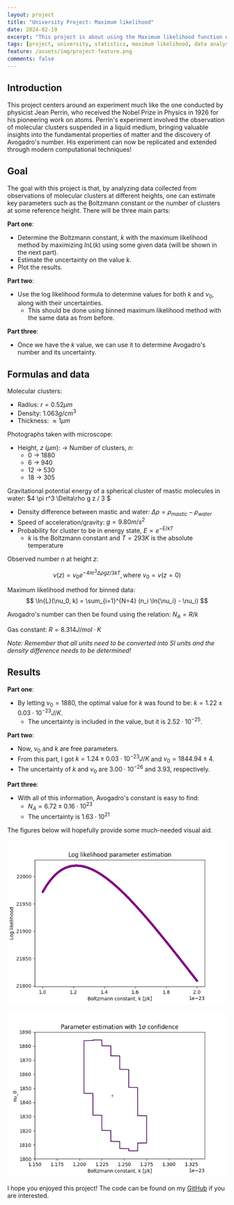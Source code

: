 ```yaml
---
layout: project
title: "University Project: Maximum likelihood"
date: 2024-02-19
excerpt: "This project is about using the Maximum likelihood function with binned data."
tags: [project, university, statistics, maximum likelihood, data analysis]
feature: /assets/img/project-feature.png
comments: false
---
```


## Introduction

This project centers around an experiment much like the one conducted by physicist Jean Perrin, who received the Nobel Prize in Physics in 1926 for his pioneering work on atoms. 
Perrin's experiment involved the observation of molecular clusters suspended in a liquid medium, bringing valuable insights into the fundamental properties of matter and the discovery of Avogadro's number. 
His experiment can now be replicated and extended through modern computational techniques!

## Goal

The goal with this project is that, by analyzing data collected from observations of molecular clusters at different heights, one can estimate key parameters such as the Boltzmann constant or the number of clusters at some reference height. 
There will be three main parts:

**Part one**:
- Determine the Boltzmann constant, $k$ with the maximum likelihood method by maximizing $ln L(k)$ using some given data (will be shown in the next part).
- Estimate the uncertainty on the value $k$.
- Plot the results.

**Part two**:
- Use the log likelihood formula to determine values for both $k$ and $\nu_0$, along with their uncertainties.
  - This should be done using binned maximum likelihood method with the same data as from before.

**Part three**:
- Once we have the $k$ value, we can use it to determine Avogadro's number and its uncertainty.

## Formulas and data

Molecular clusters: 
- Radius: $r = 0.52 \mu m$
- Density: $1.063 g/cm^3$
- Thickness: $\approx 1 \mu m$

Photographs taken with microscope:
- Height, $z$ ($\mu m$): $\rightarrow$ Number of clusters, $n$:
  - $0$ $\rightarrow$ $1880$
  - $6$ $\rightarrow$ $940$
  - $12$ $\rightarrow$ $530$
  - $18$ $\rightarrow$ $305$

Gravitational potential energy of a spherical cluster of mastic molecules in water: $4 \pi r^3 \Delta\rho g z / 3 $
- Density difference between mastic and water: $\Delta\rho = \rho_{mastic} − \rho_{water}$
- Speed of acceleration/gravity: $g = 9.80 m/s^2$
- Probability for cluster to be in energy state, $E \propto e^{-E/kT}$
  - $k$ is the Boltzmann constant and $T= 293 K$ is the absolute temperature

Observed number $n$ at height $z$: 

$$
\nu(z) = \nu_0 e^{-4 \pi r^3 \Delta \rho g z / 3 k T}, \text{where } \nu_0 = \nu (z=0)
$$


Maximum likelihood method for binned data: 
$$
\ln{L}(\nu_0, k) = \sum_{i=1}^{N=4} (n_i \ln{\nu_i} - \nu_i)
$$


Avogadro's number can then be found using the relation: $N_A = R/k$ 

Gas constant: $R = 8.314 J/mol·K$

_Note: Remember that all units need to be converted into SI units and the density difference needs to be determined!_

## Results

**Part one**:
- By letting $\nu_0 = 1880$, the optimal value for $k$ was found to be: $k = 1.22 \pm 0.03 \cdot 10^{-23} J/K$.
  - The uncertainty is included in the value, but it is $2.52 \cdot 10^{-25}$.

**Part two**:
- Now, $\nu_0$ and $k$ are free parameters.
- From this part, I got $k = 1.24 \pm 0.03 \cdot 10^{-23} J/K$ and $\nu_0 = 1844.94 \pm 4$.
- The uncertainty of $k$ and $\nu_0$ are $3.00 \cdot 10^{-26}$ and $3.93$, respectively.

**Part three**:
- With all of this information, Avogadro's constant is easy to find:
  - $N_A = 6.72 \pm 0.16 \cdot 10^{23}$
  - The uncertainty is $1.63 \cdot 10^{21}$

The figures below will hopefully provide some much-needed visual aid.

![Figure 1: parameter estimation](https://github.com/binarykisu/university_projects/blob/main/statistical_methods_projects/maximum_likelihood/Figure_1.png?raw=true)

![Figure 2: parameter estimation including confidence of one standard deviation](https://github.com/binarykisu/university_projects/blob/main/statistical_methods_projects/maximum_likelihood/Figure_2.png?raw=true)

I hope you enjoyed this project! The code can be found on my [GitHub](https://github.com/binarykisu/university_projects/tree/main/statistical_methods_projects/maximum_likelihood) if you are interested.



